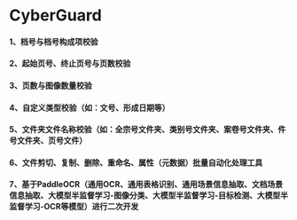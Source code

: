 # CyberGuard

#### 1、档号与档号构成项校验

#### 2、起始页号、终止页号与页数校验

#### 3、页数与图像数量校验

#### 4、自定义类型校验（如：文号、形成日期等）

#### 5、文件夹文件名称校验（如：全宗号文件夹、类别号文件夹、案卷号文件夹、件号文件夹、页号文件）

#### 6、文件剪切、复制、删除、重命名、属性（元数据）批量自动化处理工具

#### 7、基于PaddleOCR（通用OCR、通用表格识别、通用场景信息抽取、文档场景信息抽取、大模型半监督学习-图像分类、大模型半监督学习-目标检测、大模型半监督学习-OCR等模型）进行二次开发
